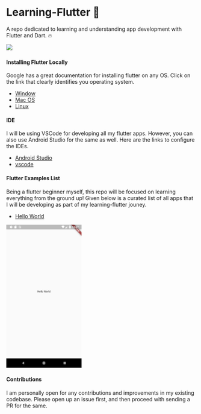 # Learning-Flutter :rocket:

A repo dedicated to learning and understanding app development with Flutter and Dart. :fire:

<img src="https://flutter.io/images/intellij/hot-reload.gif">

#### Installing Flutter Locally

Google has a great documentation for installing flutter on any OS. Click on the link that clearly identifies you operating system.

- [Window](https://flutter.io/setup-windows/)
- [Mac OS](https://flutter.io/setup-macos/)
- [Linux](https://flutter.io/setup-linux/)

#### IDE

I will be using VSCode for developing all my flutter apps. However, you can also use Android Studio for the same as well.
Here are the links to configure the IDEs.

- [Android Studio](https://flutter.io/get-started/editor/#androidstudio)
- [vscode](https://flutter.io/get-started/editor/#vscode)

#### Flutter Examples List

Being a flutter beginner myself, this repo will be focused on learning everything from the ground up!
Given below is a curated list of all apps that I will be developing as part of my learning-flutter jouney.

- [Hello World](./hello_world)
<img src="./images/hello_world.png" height="380" width="200">

#### Contributions

I am personally open for any contributions and improvements in my existing codebase.
Please open up an issue first, and then proceed with sending a PR for the same.
